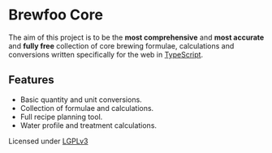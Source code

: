 # Brewfoo Core

The aim of this project is to be the **most comprehensive** and **most accurate**
and **fully free** collection of core brewing formulae, calculations and conversions
written specifically for the web in [TypeScript](https://www.typescriptlang.org/).

## Features

- Basic quantity and unit conversions.
- Collection of formulae and calculations.
- Full recipe planning tool.
- Water profile and treatment calculations.

Licensed under [LGPLv3](./COPYING)
